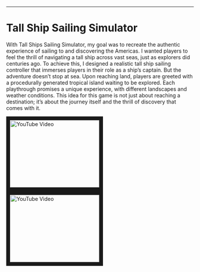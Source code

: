 
---

<!--Title -->
# Tall Ship Sailing Simulator

<!--Summary -->
<p> 
With Tall Ships Sailing Simulator, my goal was to recreate the authentic experience of sailing to and discovering the Americas. I wanted players to feel the thrill of navigating a tall ship across vast seas, just as explorers did centuries ago. To achieve this, I designed a realistic tall ship sailing controller that immerses players in their role as a ship’s captain. But the adventure doesn’t stop at sea. Upon reaching land, players are greeted with a procedurally generated tropical island waiting to be explored. Each playthrough promises a unique experience, with different landscapes and weather conditions. This idea for this game is not just about reaching a destination; it’s about the journey itself and the thrill of discovery that comes with it. </p>

<!--Accomplishments -->


<div>
<a href="http://www.youtube.com/watch?feature=player_embedded&v=G-lwgqMhx9I" target="_blank">
  <img src="http://img.youtube.com/vi/G-lwgqMhx9I/0.jpg" alt="YouTube Video" width="240" height="180"  border="10" />
</a>
</div>
<a href="http://www.youtube.com/watch?feature=player_embedded&v=CbXOEBCOy3g" target="_blank">
  <img src="http://img.youtube.com/vi/CbXOEBCOy3g/0.jpg" alt="YouTube Video" width="240" height="180" border="10"  />
</a>
